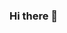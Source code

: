 ### Hi there 👋

<!--
**jason1110/jason1110** is a ✨ _special_ ✨ repository because its `README.md` (this file) appears on your GitHub profile.

Here are some ideas to get you started:

- 🔭 I’m currently working on My portfolio website
- 🌱 I’m currently learning React and Bootstrap
- 👯 I’m looking to collaborate on Metro ParQR
- 🤔 I’m looking for help with Refactoring best practices
- 💬 Ask me about Collaborations, Flutter, and Baking!
- 📫 How to reach me: jason.easterly11@gmail.com or www.linkedin.com/in/jason-east

-->
